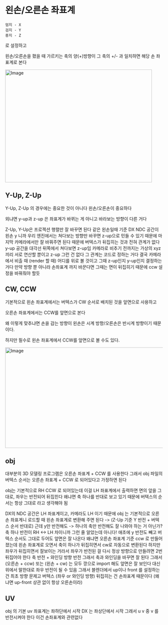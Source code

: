 # 왼손/오른손 좌표계


```
엄지 - X
검지 - Y
중지 - Z
```
로 설정하고

왼손/오른손을 폈을 때 가르키는 축의 양(+)방향이 그 축의 +/- 과 일치하면 해당 손 좌표계로 본다

<img width="469" height="361" alt="Image" src="https://github.com/user-attachments/assets/9a2f23af-de69-4acf-ab37-0b21242e58e9" />

## Y-Up, Z-Up
Y-Up, Z-Up 의 경우에는 중요한 것이 아니다 왼손/오른손이 중요하다

외냐면 y-up과 z-up 은 좌표계가 바뀌는 게 아니고 바라보는 방향이 다른 거다

Z-Up, Y-Up은 프로젝션 행렬만 잘 바꾸면 된다
같은 왼손일때 기준
DX NDC 공간이 왼손 y 니까 우리 엔진에서는 쳐다보는 방향만 바꾸면 z-up으로 민들 수 있기 때문에 마지막 카메라에서만 잘 바꿔주면 된다
때문에 버텍스가 뒤집히는 것과 전혀 관계가 없다
y-up 공간을 대각선 뒤쪽에서 쳐다보면 z-up임
카메라로 비추기 전까지는 가상의 xyz 끼리 서로 연산할 뿐이고 z-up 그런 건 없다
그 관계는 코드로 정하는 거다
결국 카메라에서 비출 때 (render 할 때) 어디를 위로 볼 것이고 그때 z-up인지 y-up인지 결정하는 거다
만약 방향 뿐 아니라 손좌표계 까지 바꾼다면 그때는 면이 뒤집히기 때문에 ccw 설정을 바꿔줘야 할듯

## CW, CCW
기본적으로 왼손 좌표계에서는 버텍스가 CW 순서로 배치된 것을 앞면으로 사용하고

오른손 좌표계에서는 CCW를 앞면으로 본다

왜 이렇게 맞추냐면 손을 감는 방향이 왼손은 시계 방향/오른손은 반시계 방향이기 때문이다.

하지만 필수로 왼손 좌표계에서 CCW를 앞면으로 볼 수도 있다.

<img width="732" height="322" alt="Image" src="https://github.com/user-attachments/assets/66b6856c-3418-40a9-9731-a166c9d003d1" />

## obj
대부분의 3D 모델링 프로그램은 오른손 좌표계 + CCW 를 사용한다
그래서 obj 파일의 버텍스 순서는 오른손 좌표계 + CCW 로 되어있다고 가정하면 된다

obj는 기본적으로 RH CCW 로 되어있는데
이걸 LH 좌표계에서 출력하면
면의 앞을 그대로, 좌우는 반전되어 뒤집힌다
왜냐면 축 하나를 반대로 보고 있기 때문에
버텍스의 순서는 항상 그대로 라고 생각해야 됨

DX의 NDC 공간은 LH 좌표계이고, 카메라도 LH 이기 때문에
obj 는 기본적으로 오른손 좌표계니 로드할 때 왼손 좌표계로 변환해 주면 된다
->  (Z-Up 기준 Y 반전 + 버텍스 순서 반대로)
근데 y만 반전해도 -> 하나의 축만 반전해도 잘 나와야 하는 거 아닌가?
축 하나 반전이 RH <-> LH 차이니까
그런 줄 알았는데 아니다!  애초에 y 반전도 빼고 버텍스 순서도 그대로 두어도 앞면은 잘 나온다
왜냐면 오른손 좌표계 기준 ccw 로 만들어졌는데 왼손 좌표계로 오면서 축이 하나가 뒤집히면서 cw로 자동으로 변환된다
하지만 좌우가 뒤집히면서 잘보이는 거라서
좌우가 반전된 걸 다시 정상 방향으로 만들려면 2번 뒤집어야 한다
축 반전 + 와인딩 방향 반전
그래서 축과 와인딩을 바꾸면 잘 된다
그래서 (오른손 + ccw) 또는 (왼손 + cw) 는 모두 깡으로 import 해도 앞면은 잘 보인다
대신 위에서 말한대로 좌우 반전이 될 수 있음
그래서 블렌더에서 up이나 front 를 설정하는건 최초 방향 문제고 버텍스 (좌우 or 와인딩 방향) 뒤집히는 건 손좌표계 때문이다
(왜냐면 up-front 상관 없이 항상 오른손이라)

## UV
obj 의 기본 uv 좌표계는 좌하단에서 시작
DX 는 좌상단에서 시작
그래서 u v 중 v 를 반전시켜야 한다
이건 손좌표계와 관련없다